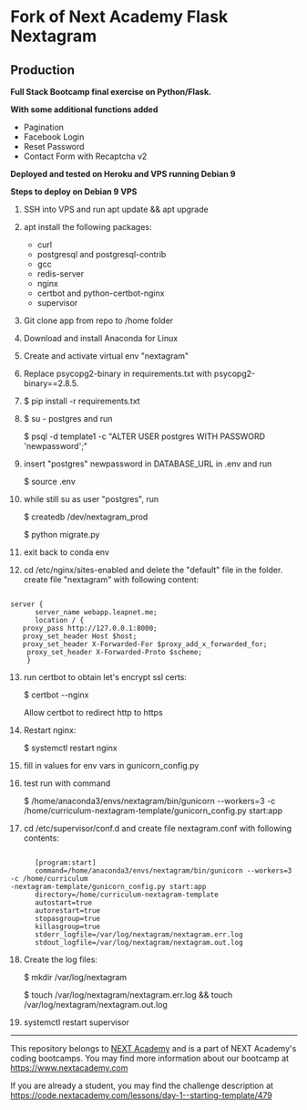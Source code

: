 # Fork of Next Academy Flask Nextagram


## Production

**Full Stack Bootcamp final exercise on Python/Flask.**

**With some additional functions added**

- Pagination
- Facebook Login
- Reset Password
- Contact Form with Recaptcha v2

**Deployed and tested on Heroku and VPS running Debian 9**

**Steps to deploy on Debian 9 VPS**

1. SSH into VPS and run apt update && apt upgrade

2. apt install the following packages:
   - curl
   - postgresql and postgresql-contrib
   - gcc
   - redis-server
   - nginx
   - certbot and python-certbot-nginx
   - supervisor

3. Git clone app from repo to /home folder

4. Download and install Anaconda for Linux

5. Create and activate virtual env "nextagram"

6. Replace psycopg2-binary in requirements.txt with psycopg2-binary==2.8.5. 

7. $ pip install -r requirements.txt

8. $ su - postgres and run 

   $ psql -d template1 -c "ALTER USER postgres WITH PASSWORD 'newpassword';"

9. insert "postgres" newpassword in DATABASE_URL in .env and run

   $ source .env

10. while still su as user "postgres", run

      $ createdb /dev/nextagram_prod

      $ python migrate.py 

11. exit back to conda env

12. cd /etc/nginx/sites-enabled and delete the "default" file in the folder. create file "nextagram" with following content:

<pre><code>   
server {
      server_name webapp.leapnet.me;
      location / {
   proxy_pass http://127.0.0.1:8000;
   proxy_set_header Host $host;
   proxy_set_header X-Forwarded-For $proxy_add_x_forwarded_for;
	proxy_set_header X-Forwarded-Proto $scheme;
    }
</code></pre>
13. run certbot to obtain let's encrypt ssl certs:

      $  certbot --nginx

      Allow certbot to redirect http to https

14. Restart nginx:

      $ systemctl restart nginx

15. fill in values for env vars in gunicorn_config.py

16. test run with command

    $ /home/anaconda3/envs/nextagram/bin/gunicorn --workers=3 -c /home/curriculum-nextagram-template/gunicorn_config.py start:app

17. cd /etc/supervisor/conf.d and create file nextagram.conf with following contents:
<pre><code>
      [program:start]
      command=/home/anaconda3/envs/nextagram/bin/gunicorn --workers=3 -c /home/curriculum
-nextagram-template/gunicorn_config.py start:app
      directory=/home/curriculum-nextagram-template
      autostart=true
      autorestart=true
      stopasgroup=true
      killasgroup=true
      stderr_logfile=/var/log/nextagram/nextagram.err.log
      stdout_logfile=/var/log/nextagram/nextagram.out.log
</code></pre>

18. Create the log files:

      $ mkdir /var/log/nextagram

      $ touch /var/log/nextagram/nextagram.err.log && touch /var/log/nextagram/nextagram.out.log


19. systemctl restart supervisor

---

This repository belongs to [NEXT Academy](https://www.nextacademy.com/?utm_source=github&utm_medium=student-challenge&utm_campaign=flask-nextagram) and is a part of NEXT Academy's coding bootcamps. You may find more information about our bootcamp at https://www.nextacademy.com

If you are already a student, you may find the challenge description at https://code.nextacademy.com/lessons/day-1--starting-template/479